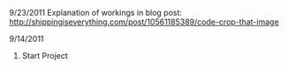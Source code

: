 9/23/2011
Explanation of workings in blog post:
http://shippingiseverything.com/post/10561185389/code-crop-that-image

9/14/2011

1. Start Project
